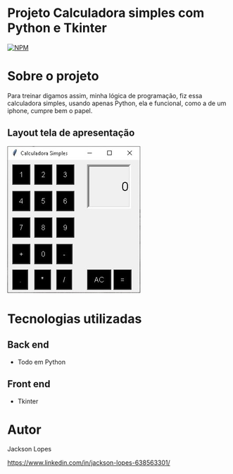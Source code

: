 # Projeto Calculadora simples com Python e Tkinter

[![NPM](https://img.shields.io/npm/l/react)](https://github.com/JacksonLopesdev/Calculadora-simples-em-Python/blob/main/LICENSE) 

# Sobre o projeto

Para treinar digamos assim, minha lógica de programação, fiz essa calculadora simples, usando apenas Python, ela e funcional, como a de um iphone, cumpre bem o papel.

## Layout tela de apresentação
![Tela1](https://github.com/JacksonLopesdev/Assets/blob/master/Projeto%20calculadora%20simples/Pagina%20inicial.jpg)


# Tecnologias utilizadas
## Back end
- Todo em Python
## Front end
- Tkinter

# Autor

Jackson Lopes

https://www.linkedin.com/in/jackson-lopes-638563301/
